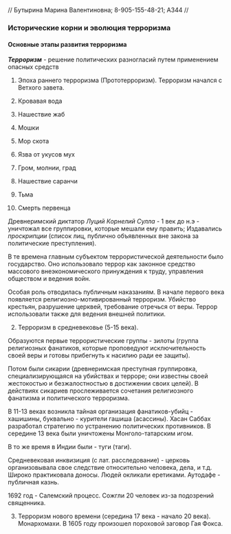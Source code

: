 // Бутырина Марина Валентиновна; 8-905-155-48-21; А344 //
### Исторические корни и эволюция терроризма
#### Основные этапы развития терроризма

***Терроризм*** - решение политических разногласий путем применением опасных средств

1. Эпоха раннего терроризма (Прототерроризм). Терроризм начался с Ветхого завета.

1. Кровавая вода
2. Нашествие жаб
3. Мошки
4. Мор скота
5. Язва от укусов мух
6. Гром, молнии, град
7. Нашествие саранчи
8. Тьма
9. Смерть первенца

Древнеримский диктатор *Луций Корнелий Сулла* - 1 век до н.э - уничтожал все группировки, которые мешали ему править; Издавались *проскрипции* (список лиц, публично объявленных вне закона за политические преступления).

В те времена главным субъектом террористической деятельности было государство. Оно использовало террор как законное средство массового внеэкономического принуждения к труду, управления обществом и ведения войн.

Особая роль отводилась публичным наказаниям. В начале первого века появляется религиозно-мотивированный терроризм. Убийство крестьян, разрушение церквей, требование отречься от веры. Террор использовали также для ведения внешней политики. 

2. Терроризм в средневековье (5-15 века).

Образуются первые террористические группы - зилоты (группа религиозных фанатиков, которые проповедуют исключительность своей веры и готовы прибегнуть к насилию ради ее защиты). 

Потом были сикарии (древнеримская преступная группировка, специализирующаяся на убийствах и терроре; они известны своей жестокостью и безжалостностью в достижении своих целей). В действиях сикариев прослеживается сочетания религиозного фанатизма и политического терроризма.

В 11-13 веках возникла тайная организация фанатиков-убийц - хашишины, буквально - курители гашиша (асассины). Хасан Саббах разработал стратегию по устранению политических противников. В середине 13 века были уничтожены Монголо-татарским игом.

В то же время в Индии были - туги (таги). 

Средневековая инквизиция (с лат. расследование) - церковь организовывала свое следствие относительно человека, дела, и т.д. Широко практиковала доносы. Людей окликали еретиками. Аутодафе - публичная казнь.

1692 год - Салемский процесс. Сожгли 20 человек из-за подозрений священника.

3. Терроризм нового времени (середина 17 века - начало 20 века). Монархомахи. В 1605 году произошел пороховой заговор Гая Фокса. 